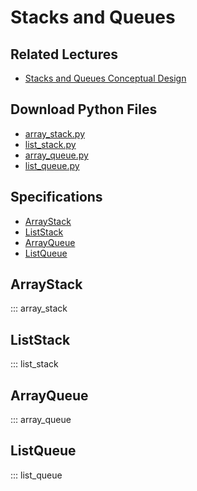 # Stacks and Queues

## Related Lectures

- [Stacks and Queues Conceptual Design](https://slides.com/lucascordova/stacks-and-queues/fullscreen?token=2-LUhg4t)

## Download Python Files

- [array_stack.py](https://github.com/LucasCordova/DataStructuresPyDocs/raw/main/datastructures/array_stack.py)
- [list_stack.py](https://github.com/LucasCordova/DataStructuresPyDocs/raw/main/datastructures/list_stack.py)
- [array_queue.py](https://github.com/LucasCordova/DataStructuresPyDocs/raw/main/datastructures/array_queue.py)
- [list_queue.py](https://github.com/LucasCordova/DataStructuresPyDocs/raw/main/datastructures/list_queue.py)

## Specifications

- [ArrayStack](#arraystack)
- [ListStack](#liststack)
- [ArrayQueue](#arrayqueue)
- [ListQueue](#listqueue)


## ArrayStack

::: array_stack

## ListStack

::: list_stack

## ArrayQueue

::: array_queue

## ListQueue

::: list_queue
